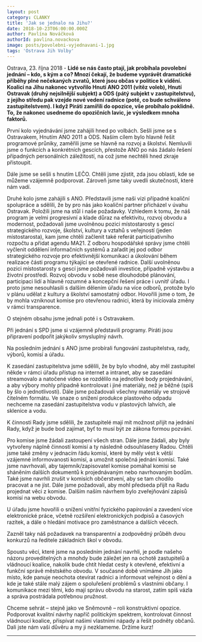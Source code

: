 ```yaml
---
layout: post
category: CLANKY
title: 'Jak se jednalo na Jihu?'
date: 2018-10-23T06:00:00.000Z
author: Pavlína Nováčková
authorId: pavlina.novackova
image: posts/povolebni-vyjednavani-1.jpg
tags: 'Ostrava Jih Volby'
---
```


Ostrava, 23. října 2018 - **Lidé se nás často ptají, jak probíhala povolební jednání – kdo, s kým a co? Mnozí čekají, že budeme vyprávět dramatické příběhy plné nečekaných zvratů, které jsou občas v politice k vidění. Koalici na Jihu nakonec vytvořilo Hnutí ANO 2011 (vítěz voleb), Hnutí Ostravak (druhý nejsilnější subjekt) a ODS (pátý subjekt v zastupitelstvu), z jejího středu pak vzejde nové vedení radnice (poté, co bude schváleno zastupitelstvem). I když Piráti zamířili do opozice, vše probíhalo poklidně. To, že nakonec usedneme do opozičních lavic, je výsledkem mnoha faktorů.** 

První kolo vyjednávání jsme zahájili hned po volbách. Sešli jsme se s Ostravakem, Hnutím ANO 2011 a ODS. Naším cílem bylo hlavně řešit programové průniky, zaměřili jsme se hlavně na rozvoj a školství. Nemluvili jsme o funkcích a konkrétních gescích, přestože ANO po nás žádalo řešení případných personálních záležitostí, na což jsme nechtěli hned zkraje přistoupit.

Dále jsme se sešli s hnutím LEČO. Chtěli jsme zjistit, zda jsou oblasti, kde se můžeme vzájemně podporovat. Zároveň jsme taky uvedli skutečnosti, které nám vadí.

Druhé kolo jsme zahájili s ANO. Představili jsme naši vizi případné koaliční spolupráce a sdělili, že by pro nás jako koaliční partner přicházel v úvahu Ostravak. Položili jsme na stůl i naše požadavky. Vzhledem k tomu, že náš program je velmi progresivní a klade důraz na efektivitu, rozvoj obvodu a modernost, požadovali jsme uvolněnou pozici místostarosty s gescí strategického rozvoje, školství, kultury a vztahů s veřejností (jeden místostarosta), kam jsme chtěli začlenit také referát participativního rozpočtu a přidat agendu MA21. Z odboru hospodářské správy jsme chtěli vyčlenit oddělení informačních systémů a zařadit jej pod odbor strategického rozvoje pro efektivnější komunikaci a úkolování během realizace části programu týkající se otevřené radnice. Další uvolněnou pozici místostarosty s gescí jsme požadovali investice, případně výstavbu a životní prostředí. Rozvoj obvodu v sobě nese dlouhodobé plánování, participaci lidí a hlavně rozumné a koncepční řešení práce i uvnitř úřadu. I proto jsme nesouhlasili s dalším dělením úřadu na více odborů, protože bylo v plánu udělat z kultury a školství samostatný odbor. Hovořili jsme o tom, že by mohla vzniknout komise pro otevřenou radnici, která by iniciovala změny v rámci transparence. 

O stejném obsahu jsme jednali poté i s Ostravakem.

Při jednání s SPD jsme si vzájemně představili programy. Piráti jsou připravení podpořit jakýkoliv smysluplný návrh.

Na posledním jednání s ANO jsme probírali fungování zastupitelstva, rady, výborů, komisí a úřadu. 

K zasedání zastupitelstva jsme sdělili, že by bylo vhodné, aby měl zastupitel někde v rámci úřadu přístup na internet a intranet, aby se zasedání streamovalo a natočené video se rozdělilo na jednotlivé body projednávání, a aby výbory mohly případně kontrolovat i jiné materiály, než je běžné (spíš by šlo o jednotlivosti). Dále jsme požadovali všechny materiály ve strojově čitelném formátu. Ve snaze o snížení produkce plastového odpadu nechceme na zasedání zastupitelstva vodu v plastových lahvích, ale sklenice a vodu.

K činnosti Rady jsme sdělili, že zastupitelé mají mít možnost přijít na jednání Rady, když je bude bod zajímat, byť to musí být ze zákona formou pozvání.

Pro komise jsme žádali zastoupení všech stran. Dále jsme žádali, aby byly vytvořeny náplně činností komisí a ty následně odsouhlaseny Radou. Chtěli jsme také změny v jednacím řádu komisí, které by měly vést k větší vzájemné informovanosti komisí, a umožnit společná jednání komisí. Také jsme navrhovali, aby tajemník/zapisovatel komise pomáhal komisi se sháněním dalších dokumentů k projednávaným nebo navrhovaným bodům. Také jsme navrhli zrušit v komisích občerstvení, aby se tam chodilo pracovat a ne jíst. Dále jsme požadovali, aby mohl předseda přijít na Radu projednat věci z komise. Dalším naším návrhem bylo zveřejňování zápisů komisí na webu obvodu.

U úřadu jsme hovořili o snížení vnitřní fyzického papírování a zavedení více elektronické práce, včetně rozšíření elektronických podpisů a časových razítek, a dále o hledání motivace pro zaměstnance a dalších věcech. 

Zazněl taky náš požadavek na transparentní a zodpovědný průběh dvou konkurzů na ředitele základních škol v obvodu.

Spoustu věcí, které jsme na posledním jednání navrhli, je podle našeho názoru proveditelných a mnohdy bude záležet jen na ochotě zastupitelů a vládnoucí koalice, nakolik bude chtít hledat cesty k otevřené, efektivní a funkční správě městského obvodu. V současné době vnímáme Jih jako místo, kde panuje neochota otevírat radnici a informovat veřejnost o dění a kde je také stále malý zájem o spoluřešení problémů s vlastními občany. I komunikace mezi těmi, kdo mají správu obvodu na starost, zatím spíš vázla a správa postrádala potřebnou pružnost.

Chceme sehrát – stejně jako ve Sněmovně – roli konstruktivní opozice. Podporovat kvalitní návrhy napříč politickým spektrem, kontrolovat činnost vládnoucí koalice, přispívat našimi vlastními nápady a řešit podněty občanů. Dali jste nám vaši důvěru a my ji nezklameme. Držíme kurz!

---

